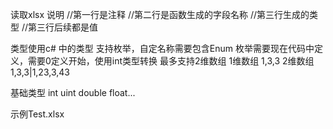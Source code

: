 
读取xlsx 说明
 //第一行是注释
 //第二行是函数生成的字段名称
 //第三行生成的类型
 //第三行后续都是值


类型使用c# 中的类型 支持枚举，自定名称需要包含Enum 枚举需要现在代码中定义，需要0定义开始，使用int类型转换
最多支持2维数组 
1维数组 1,3,3
2维数组 1,3,3|1,23,3,43

基础类型 int uint double float...

示例Test.xlsx